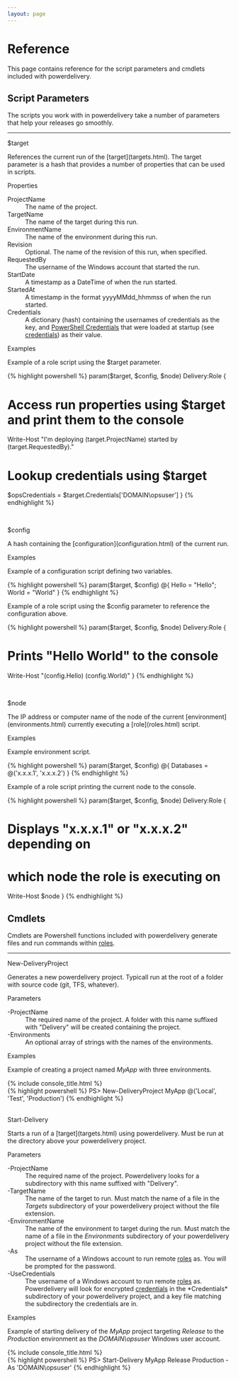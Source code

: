 ```yaml
---
layout: page
---
```


# Reference
	
This page contains reference for the script parameters and cmdlets included with powerdelivery.

<a name="script_parameters"></a>

## Script Parameters

The scripts you work with in powerdelivery take a number of parameters that help your releases go smoothly.

<hr />

<a name="target_parameter"></a>

<p class="ref-item">$target</p>
References the current run of the [target](targets.html). The target parameter is a hash that provides a number of properties that can be used in scripts.

<p class="ref-upper">Properties</p>
<dl>
	<dt>ProjectName</dt>
	<dd>The name of the project.</dd>
	<dt>TargetName</dt>
	<dd>The name of the target during this run.</dd>
	<dt>EnvironmentName</dt>
	<dd>The name of the environment during this run.</dd>
	<dt>Revision</dt>
	<dd>Optional. The name of the revision of this run, when specified.</dd>
	<dt>RequestedBy</dt>
	<dd>The username of the Windows account that started the run.</dd>
	<dt>StartDate</dt>
	<dd>A timestamp as a DateTime of when the run started.</dd>
	<dt>StartedAt</dt>
	<dd>A timestamp in the format yyyyMMdd_hhmmss of when the run started.</dd>
	<dt>Credentials</dt>
	<dd>A dictionary (hash) containing the usernames of credentials as the key, and <a href="https://msdn.microsoft.com/en-us/library/system.management.automation.pscredential(v=vs.85).aspx" target="_blank">PowerShell Credentials</a> that were loaded at startup (see <a href="credentials.html">credentials</a>) as their value.</dd>
</dl>

<p class="ref-upper">Examples</p>

<p>Example of a role script using the $target parameter.</p>
{% highlight powershell %}
param($target, $config, $node)
Delivery:Role {

  # Access run properties using $target and print them to the console
  Write-Host "I'm deploying $($target.ProjectName) started by $($target.RequestedBy)."

  # Lookup credentials using $target
  $opsCredentials = $target.Credentials['DOMAIN\opsuser']
}
{% endhighlight %}

<br />

<a name="config_parameter"></a>

<p class="ref-item">$config</p>
A hash containing the [configuration](configuration.html) of the current run.

<p class="ref-upper">Examples</p>
<p>Example of a configuration script defining two variables.</p>
{% highlight powershell %}
param($target, $config)
@{
  Hello = "Hello";
  World = "World"
}
{% endhighlight %}

<p>Example of a role script using the $config parameter to reference the configuration above.</p>
{% highlight powershell %}
param($target, $config, $node)
Delivery:Role {

  # Prints "Hello World" to the console
  Write-Host "$($config.Hello) $($config.World)"
}
{% endhighlight %}

<br />

<a name="node_parameter"></a>

<p class="ref-item">$node</p>
The IP address or computer name of the node of the current [environment](environments.html) currently executing a [role](roles.html) script.

<p class="ref-upper">Examples</p>
<p>Example environment script.</p>
{% highlight powershell %}
param($target, $config)
@{
  Databases = @('x.x.x.1', 'x.x.x.2')
}
{% endhighlight %}

<p>Example of a role script printing the current node to the console.</p>
{% highlight powershell %}
param($target, $config, $node)
Delivery:Role {

  # Displays "x.x.x.1" or "x.x.x.2" depending on 
  # which node the role is executing on
  Write-Host $node
}
{% endhighlight %}

<a name="Cmdlets"></a>

## Cmdlets

Cmdlets are Powershell functions included with powerdelivery generate files and run commands within [roles](roles.html).

<hr />

<a name="new_deliveryproject_cmdlet"></a>

<p class="ref-item">New-DeliveryProject</p>
Generates a new powerdelivery project. Typicall run at the root of a folder with source code (git, TFS, whatever).

<p class="ref-upper">Parameters</p>
<dl>
	<dt>-ProjectName</dt>
	<dd>The required name of the project. A folder with this name suffixed with "Delivery" will be created containing the project.</dd>
	<dt>-Environments</dt>
	<dd>An optional array of strings with the names of the environments.</dd>
</dl>
<p class="ref-upper">Examples</p>

<p>Example of creating a project named <i>MyApp</i> with three environments.</p>
{% include console_title.html %}
<div class="console">
	{% highlight powershell %}
PS> New-DeliveryProject MyApp @('Local', 'Test', 'Production')
{% endhighlight %}
</div>

<br />

<a name="start_delivery_cmdlet"></a>

<p class="ref-item">Start-Delivery</p>
Starts a run of a [target](targets.html) using powerdelivery. Must be run at the directory above your powerdelivery project.

<p class="ref-upper">Parameters</p>
<dl>
	<dt>-ProjectName</dt>
	<dd>The required name of the project. Powerdelivery looks for a subdirectory with this name suffixed with "Delivery".</dd>
	<dt>-TargetName</dt>
	<dd>The name of the target to run. Must match the name of a file in the <i>Targets</i> subdirectory of your powerdelivery project without the file extension.</dd>
	<dt>-EnvironmentName</dt>
	<dd>The name of the environment to target during the run. Must match the name of a file in the <i>Environments</i> subdirectory of your powerdelivery project without the file extension.</dd>
	<dt>-As</dt>
	<dd>The username of a Windows account to run remote <a href="roles.html">roles</a> as. You will be prompted for the password.</dd>
	<dt>-UseCredentials</dt>
	<dd>The username of a Windows account to run remote <a href="roles.html">roles</a> as. Powerdelivery will look for encrypted <a href="credentials.html">credentials</a> in the *Credentials* subdirectory of your powerdelivery project, and a key file matching the subdirectory the credentials are in.</dd>
</dl>
<p class="ref-upper">Examples</p>

<p>Example of starting delivery of the <i>MyApp</i> project targeting <i>Release</i> to the <i>Production</i> environment as the <i>DOMAIN\opsuser</i> Windows user account.</p>
{% include console_title.html %}
<div class="console">
	{% highlight powershell %}
PS> Start-Delivery MyApp Release Production -As 'DOMAIN\opsuser'
{% endhighlight %}
</div>